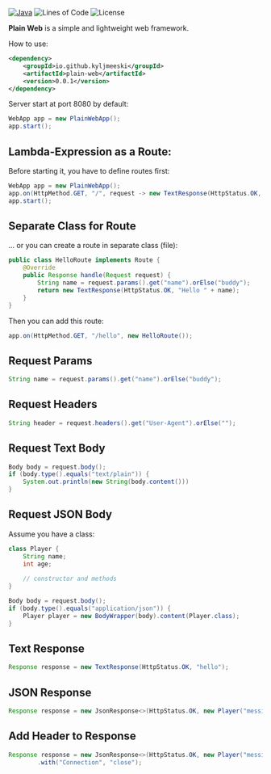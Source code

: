 [![Java](https://img.shields.io/badge/Java-8%2B-orange)](https://www.oracle.com/java/)
![Lines of Code](https://img.shields.io/badge/lines_of_code-1361-green)
![License](https://img.shields.io/badge/license-MIT-blue)

**Plain Web** is a simple and lightweight web framework.

How to use:
```xml
<dependency>
    <groupId>io.github.kyljmeeski</groupId>
    <artifactId>plain-web</artifactId>
    <version>0.0.1</version>
</dependency>
```

Server start at port 8080 by default:
```java
WebApp app = new PlainWebApp();
app.start();
```

## Lambda-Expression as a Route:
Before starting it, you have to define routes first:
```java
WebApp app = new PlainWebApp();
app.on(HttpMethod.GET, "/", request -> new TextResponse(HttpStatus.OK, "home"));
app.start();
```

## Separate Class for Route
... or you can create a route in separate class (file):
```java
public class HelloRoute implements Route {
    @Override
    public Response handle(Request request) {
        String name = request.params().get("name").orElse("buddy");
        return new TextResponse(HttpStatus.OK, "Hello " + name);
    }
}
```

Then you can add this route:
```java
app.on(HttpMethod.GET, "/hello", new HelloRoute());
```

## Request Params
```java
String name = request.params().get("name").orElse("buddy");
```

## Request Headers
```java
String header = request.headers().get("User-Agent").orElse("");
```

## Request Text Body
```java
Body body = request.body();
if (body.type().equals("text/plain")) {
    System.out.println(new String(body.content()))
}
```

## Request JSON Body
Assume you have a class:
```java
class Player {
    String name;
    int age;
    
    // constructor and methods
}
```
```java
Body body = request.body();
if (body.type().equals("application/json")) {
    Player player = new BodyWrapper(body).content(Player.class);
}
```

## Text Response
```java
Response response = new TextResponse(HttpStatus.OK, "hello");
```

## JSON Response
```java
Response response = new JsonResponse<>(HttpStatus.OK, new Player("messi", 36));
```

## Add Header to Response
```java
Response response = new JsonResponse<>(HttpStatus.OK, new Player("messi", 36))
        .with("Connection", "close");
```